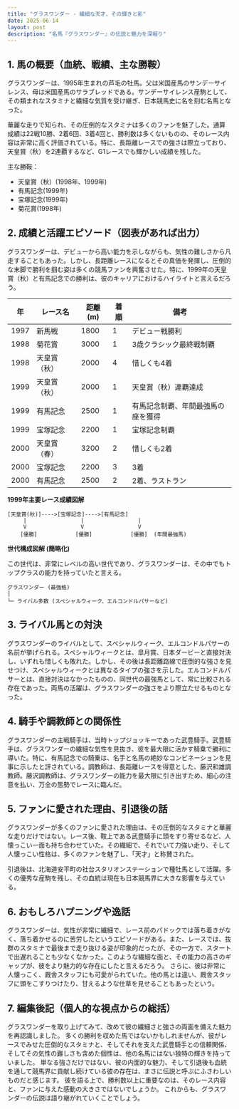 ```yaml
---
title: "グラスワンダー - 繊細な天才、その輝きと影"
date: 2025-06-14
layout: post
description: "名馬『グラスワンダー』の伝説と魅力を深堀り"
---
```


## 1. 馬の概要（血統、戦績、主な勝鞍）

グラスワンダーは、1995年生まれの芦毛の牡馬。父は米国産馬のサンデーサイレンス、母は米国産馬のサラブレッドである。サンデーサイレンス産駒として、その類まれなスタミナと繊細な気質を受け継ぎ、日本競馬史に名を刻む名馬となった。

華麗な走りで知られ、その圧倒的なスタミナは多くのファンを魅了した。通算成績は22戦10勝、2着6回、3着4回と、勝利数は多くないものの、そのレース内容は非常に高く評価されている。特に、長距離レースでの強さは際立っており、天皇賞（秋）を2連覇するなど、G1レースでも輝かしい成績を残した。

主な勝鞍：

* 天皇賞（秋）(1998年、1999年)
* 有馬記念(1999年)
* 宝塚記念(1999年)
* 菊花賞(1998年)


## 2. 成績と活躍エピソード（図表があれば出力）

グラスワンダーは、デビューから高い能力を示しながらも、気性の難しさから凡走することもあった。しかし、長距離レースになるとその真価を発揮し、圧倒的な末脚で勝利を掴む姿は多くの競馬ファンを興奮させた。特に、1999年の天皇賞（秋）と有馬記念での勝利は、彼のキャリアにおけるハイライトと言えるだろう。

| 年 | レース名              | 距離(m) | 着順 | 備考                                      |
|---|----------------------|----------|-----|-------------------------------------------|
| 1997 | 新馬戦              | 1800     | 1   | デビュー戦勝利                            |
| 1998 | 菊花賞              | 3000     | 1   | 3歳クラシック最終戦制覇                    |
| 1998 | 天皇賞（秋）          | 2000     | 4   | 惜しくも4着                               |
| 1999 | 天皇賞（秋）          | 2000     | 1   | 天皇賞（秋）連覇達成                        |
| 1999 | 有馬記念              | 2500     | 1   | 有馬記念制覇、年間最強馬の座を獲得            |
| 1999 | 宝塚記念              | 2200     | 1   | 宝塚記念制覇                               |
| 2000 | 天皇賞（春）          | 3200     | 2   | 惜しくも2着                               |
| 2000 | 宝塚記念              | 2200     | 3   | 3着                                        |
| 2000 | 有馬記念              | 2500     | 2   | 2着、ラストラン                             |


**1999年主要レース成績図解**

```
[天皇賞(秋)]---->[宝塚記念]---->[有馬記念]
     |                 |                 |
     V                 V                 V
    [優勝]            [優勝]            [優勝]  (年間最強馬)

```

**世代構成図解 (簡略化)**

この世代は、非常にレベルの高い世代であり、グラスワンダーは、その中でもトップクラスの能力を持っていたと言える。

```
グラスワンダー (最強格)
│
└─ ライバル多数 (スペシャルウィーク、エルコンドルパサーなど)
```


## 3. ライバル馬との対決

グラスワンダーのライバルとして、スペシャルウィーク、エルコンドルパサーの名前が挙げられる。スペシャルウィークとは、皐月賞、日本ダービーと直接対決し、いずれも惜しくも敗れた。しかし、その後は長距離路線で圧倒的な強さを見せつけ、スペシャルウィークとは異なるタイプの強さを示した。エルコンドルパサーとは、直接対決はなかったものの、同世代の最強馬として、常に比較される存在であった。両馬の活躍は、グラスワンダーの強さをより際立たせるものとなった。


## 4. 騎手や調教師との関係性

グラスワンダーの主戦騎手は、当時トップジョッキーであった武豊騎手。武豊騎手は、グラスワンダーの繊細な気性を見抜き、彼を最大限に活かす騎乗で勝利に導いた。特に、有馬記念での騎乗は、名手と名馬の絶妙なコンビネーションを見事に示したと評されている。調教師は、長距離レースを得意とした、藤沢和雄調教師。藤沢調教師は、グラスワンダーの能力を最大限に引き出すため、細心の注意を払い、万全の態勢でレースに臨んだ。


## 5. ファンに愛された理由、引退後の話

グラスワンダーが多くのファンに愛された理由は、その圧倒的なスタミナと華麗な走りだけではない。レース後、鞍上である武豊騎手に頭をすり寄せるなど、人懐っこい一面も持ち合わせていた。その繊細で、それでいて力強い走り、そして人懐っこい性格は、多くのファンを魅了し、「天才」と称賛された。

引退後は、北海道安平町の社台スタリオンステーションで種牡馬として活躍。多くの優秀な産駒を残し、その血統は現在も日本競馬界に大きな影響を与えている。


## 6. おもしろハプニングや逸話

グラスワンダーは、気性が非常に繊細で、レース前のパドックでは落ち着きがなく、落ち着かせるのに苦労したというエピソードがある。また、レースでは、抜群のスタミナで最後まで走り抜ける姿が印象的だったが、その一方で、スタートで出遅れることも少なくなかった。このような繊細な面と、その能力の高さのギャップが、彼をより魅力的な存在にしたと言えるだろう。  さらに、彼は非常に人懐っこく、厩舎スタッフにも可愛がられていた。他の馬とは違い、厩舎スタッフに頭をこすりつけたり、甘えるような仕草を見せることもあったという。


## 7. 編集後記（個人的な視点からの総括）

グラスワンダーを取り上げてみて、改めて彼の繊細さと強さの両面を備えた魅力を再認識しました。  多くの勝利を収めた馬ではないかもしれませんが、彼がレースでみせた圧倒的なスタミナと、そしてそれを支えた武豊騎手との信頼関係、そしてその気性の難しさも含めた個性は、他の名馬にはない独特の輝きを持っていました。  単なる強さだけではない、彼の内面的な魅力、そして引退後も血統を通して競馬界に貢献し続けている彼の存在は、まさに伝説と呼ぶにふさわしいものだと感じます。  彼を語る上で、勝利数以上に重要なのは、そのレース内容と、ファンに与えた感動の大きさではないでしょうか。  これからも、グラスワンダーの伝説は語り継がれていくことでしょう。
